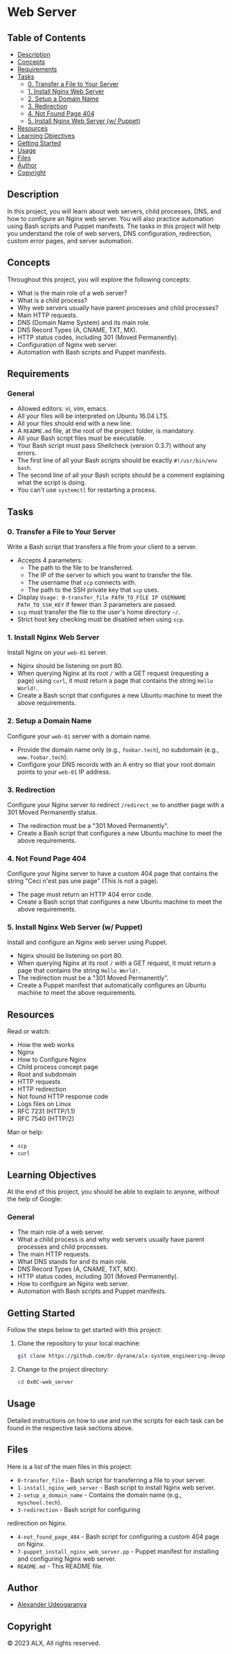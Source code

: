 # Web Server

## Table of Contents
- [Description](#description)
- [Concepts](#concepts)
- [Requirements](#requirements)
- [Tasks](#tasks)
  - [0. Transfer a File to Your Server](#0-transfer-a-file-to-your-server)
  - [1. Install Nginx Web Server](#1-install-nginx-web-server)
  - [2. Setup a Domain Name](#2-setup-a-domain-name)
  - [3. Redirection](#3-redirection)
  - [4. Not Found Page 404](#4-not-found-page-404)
  - [5. Install Nginx Web Server (w/ Puppet)](#5-install-nginx-web-server-w-puppet)
- [Resources](#resources)
- [Learning Objectives](#learning-objectives)
- [Getting Started](#getting-started)
- [Usage](#usage)
- [Files](#files)
- [Author](#author)
- [Copyright](#copyright)

## Description

In this project, you will learn about web servers, child processes, DNS, and how to configure an Nginx web server. You will also practice automation using Bash scripts and Puppet manifests. The tasks in this project will help you understand the role of web servers, DNS configuration, redirection, custom error pages, and server automation.

## Concepts

Throughout this project, you will explore the following concepts:
- What is the main role of a web server?
- What is a child process?
- Why web servers usually have parent processes and child processes?
- Main HTTP requests.
- DNS (Domain Name System) and its main role.
- DNS Record Types (A, CNAME, TXT, MX).
- HTTP status codes, including 301 (Moved Permanently).
- Configuration of Nginx web server.
- Automation with Bash scripts and Puppet manifests.

## Requirements

### General
- Allowed editors: vi, vim, emacs.
- All your files will be interpreted on Ubuntu 16.04 LTS.
- All your files should end with a new line.
- A `README.md` file, at the root of the project folder, is mandatory.
- All your Bash script files must be executable.
- Your Bash script must pass Shellcheck (version 0.3.7) without any errors.
- The first line of all your Bash scripts should be exactly `#!/usr/bin/env bash`.
- The second line of all your Bash scripts should be a comment explaining what the script is doing.
- You can't use `systemctl` for restarting a process.

## Tasks

### 0. Transfer a File to Your Server

Write a Bash script that transfers a file from your client to a server.

- Accepts 4 parameters:
  - The path to the file to be transferred.
  - The IP of the server to which you want to transfer the file.
  - The username that `scp` connects with.
  - The path to the SSH private key that `scp` uses.
- Display `Usage: 0-transfer_file PATH_TO_FILE IP USERNAME PATH_TO_SSH_KEY` if fewer than 3 parameters are passed.
- `scp` must transfer the file to the user's home directory `~/`.
- Strict host key checking must be disabled when using `scp`.

### 1. Install Nginx Web Server

Install Nginx on your `web-01` server.

- Nginx should be listening on port 80.
- When querying Nginx at its root `/` with a GET request (requesting a page) using `curl`, it must return a page that contains the string `Hello World!`.
- Create a Bash script that configures a new Ubuntu machine to meet the above requirements.

### 2. Setup a Domain Name

Configure your `web-01` server with a domain name.

- Provide the domain name only (e.g., `foobar.tech`), no subdomain (e.g., `www.foobar.tech`).
- Configure your DNS records with an A entry so that your root domain points to your `web-01` IP address.

### 3. Redirection

Configure your Nginx server to redirect `/redirect_me` to another page with a 301 Moved Permanently status.

- The redirection must be a "301 Moved Permanently".
- Create a Bash script that configures a new Ubuntu machine to meet the above requirements.

### 4. Not Found Page 404

Configure your Nginx server to have a custom 404 page that contains the string "Ceci n'est pas une page" (This is not a page).

- The page must return an HTTP 404 error code.
- Create a Bash script that configures a new Ubuntu machine to meet the above requirements.

### 5. Install Nginx Web Server (w/ Puppet)

Install and configure an Nginx web server using Puppet.

- Nginx should be listening on port 80.
- When querying Nginx at its root `/` with a GET request, it must return a page that contains the string `Hello World!`.
- The redirection must be a "301 Moved Permanently".
- Create a Puppet manifest that automatically configures an Ubuntu machine to meet the above requirements.

## Resources

Read or watch:

- How the web works
- Nginx
- How to Configure Nginx
- Child process concept page
- Root and subdomain
- HTTP requests
- HTTP redirection
- Not found HTTP response code
- Logs files on Linux
- RFC 7231 (HTTP/1.1)
- RFC 7540 (HTTP/2)

Man or help:

- `scp`
- `curl`

## Learning Objectives

At the end of this project, you should be able to explain to anyone, without the help of Google:

### General

- The main role of a web server.
- What a child process is and why web servers usually have parent processes and child processes.
- The main HTTP requests.
- What DNS stands for and its main role.
- DNS Record Types (A, CNAME, TXT, MX).
- HTTP status codes, including 301 (Moved Permanently).
- How to configure an Nginx web server.
- Automation with Bash scripts and Puppet manifests.

## Getting Started

Follow the steps below to get started with this project:

1. Clone the repository to your local machine:

   ```bash
   git clone https://github.com/Dr-dyrane/alx-system_engineering-devops/0x0C-web_server
   ```

2. Change to the project directory:

   ```bash
   cd 0x0C-web_server
   ```

## Usage

Detailed instructions on how to use and run the scripts for each task can be found in the respective task sections above.

## Files

Here is a list of the main files in this project:

- `0-transfer_file` - Bash script for transferring a file to your server.
- `1-install_nginx_web_server` - Bash script to install Nginx web server.
- `2-setup_a_domain_name` - Contains the domain name (e.g., `myschool.tech`).
- `3-redirection` - Bash script for configuring

 redirection on Nginx.
- `4-not_found_page_404` - Bash script for configuring a custom 404 page on Nginx.
- `7-puppet_install_nginx_web_server.pp` - Puppet manifest for installing and configuring Nginx web server.
- `README.md` - This README file.

## Author

- [Alexander Udeogaranya](https://github.com/Dr-dyrane)

## Copyright

© 2023 ALX, All rights reserved.